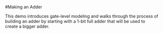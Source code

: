 #Making an Adder

This demo introduces gate-level modeling and walks through the process of building an adder by starting with a 1-bit full adder that will be used to create a bigger adder.